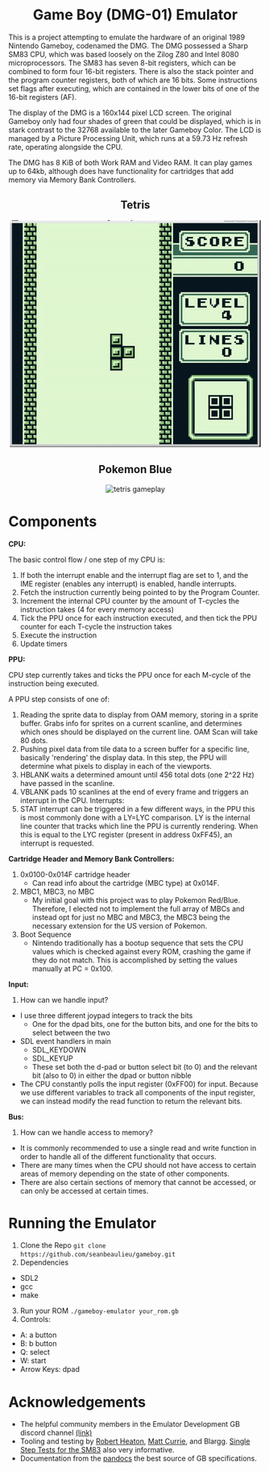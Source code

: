 <div align="center">
  <h1>Game Boy (DMG-01) Emulator</h1>
</div>

This is a project attempting to emulate the hardware of an original 1989 Nintendo Gameboy, codenamed the DMG. The DMG possessed a Sharp SM83 CPU, which was based loosely on the Zilog Z80 and Intel 8080 microprocessors. The SM83 has seven 8-bit registers, which can be combined to form four 16-bit registers. There is also the stack pointer and the program counter registers, both of which are 16 bits. Some instructions set flags after executing, which are contained in the lower bits of one of the 16-bit registers (AF).

The display of the DMG is a 160x144 pixel LCD screen. The original Gameboy only had four shades of green that could be displayed, which is in stark contrast to the 32768 available to the later Gameboy Color. The LCD is managed by a Picture Processing Unit, which runs at a 59.73 Hz refresh rate, operating alongside the CPU.

The DMG has 8 KiB of both Work RAM and Video RAM. It can play games up to 64kb, although does have functionality for cartridges that add memory via Memory Bank Controllers. 

<div align="center">
  <h2>Tetris</h2>
  <img src="https://github.com/seanbeaulieu/gameboy/blob/main/tetrisgif.gif" alt="tetris gameplay">
</div>

<div align="center">
  <h2>Pokemon Blue</h2>
  <img src="https://github.com/seanbeaulieu/gameboy/blob/main/pokemonbluegif.gif" alt="tetris gameplay">
</div>

# Components

**CPU:**

The basic control flow / one step of my CPU is:

1) If both the interrupt enable and the interrupt flag are set to 1, and the IME register (enables any interrupt) is enabled, handle interrupts.
2) Fetch the instruction currently being pointed to by the Program Counter. 
3) Increment the internal CPU counter by the amount of T-cycles the instruction takes (4 for every memory access)
4) Tick the PPU once for each instruction executed, and then tick the PPU counter for each T-cycle the instruction takes
5) Execute the instruction
6) Update timers

**PPU:**

CPU step currently takes and ticks the PPU once for each M-cycle of the instruction being executed.  

A PPU step consists of one of:
1) Reading the sprite data to display from OAM memory, storing in a sprite buffer. Grabs info for sprites on a current scanline, and determines which ones should be displayed on the current line. OAM Scan will take 80 dots.
2) Pushing pixel data from tile data to a screen buffer for a specific line, basically 'rendering' the display data. In this step, the PPU will determine what pixels to display in each of the viewports.
3) HBLANK waits a determined amount until 456 total dots (one 2^22 Hz) have passed in the scanline.
4) VBLANK pads 10 scanlines at the end of every frame and triggers an interrupt in the CPU.
Interrupts:
1) STAT interrupt can be triggered in a few different ways, in the PPU this is most commonly done with a LY=LYC comparison. LY is the internal line counter that tracks which line the PPU is currently rendering. When this is equal to the LYC register (present in address 0xFF45), an interrupt is requested.

**Cartridge Header and Memory Bank Controllers:**
1) 0x0100-0x014F cartridge header
    - Can read info about the cartridge (MBC type) at 0x014F.
2) MBC1, MBC3, no MBC
    - My initial goal with this project was to play Pokemon Red/Blue. Therefore, I elected not to implement the full array of MBCs and instead opt for just no MBC and MBC3, the MBC3 being the necessary extension for the US version of Pokemon.
3) Boot Sequence
    - Nintendo traditionally has a bootup sequence that sets the CPU values which is checked against every ROM, crashing the game if they do not match. This is accomplished by setting the values manually at PC = 0x100. 

**Input:**
1) How can we handle input? 
- I use three different joypad integers to track the bits
    - One for the dpad bits, one for the button bits, and one for the bits to select between the two
- SDL event handlers in main
    - SDL_KEYDOWN
    - SDL_KEYUP
    - These set both the d-pad or button select bit (to 0) and the relevant bit (also to 0) in either the dpad or button nibble
- The CPU constantly polls the input register (0xFF00) for input. Because we use different variables to track all components of the input register, we can instead modify the read function to return the relevant bits.

**Bus:**
1) How can we handle access to memory?
- It is commonly recommended to use a single read and write function in order to handle all of the different functionality that occurs.
- There are many times when the CPU should not have access to certain areas of memory depending on the state of other components.
- There are also certain sections of memory that cannot be accessed, or can only be accessed at certain times.

# Running the Emulator
1) Clone the Repo
``` git clone https://github.com/seanbeaulieu/gameboy.git ```
2) Dependencies
- SDL2
- gcc
- make
3) Run your ROM
``` ./gameboy-emulator your_rom.gb ```
4) Controls:
- A: a button
- B: b button
- Q: select
- W: start
- Arrow Keys: dpad

# Acknowledgements 
- The helpful community members in the Emulator Development GB discord channel [(link)](https://discordapp.com/channels/465585922579103744/465586075830845475)
- Tooling and testing by [Robert Heaton](https://robertheaton.com/gameboy-doctor/), [Matt Currie](https://github.com/mattcurrie/dmg-acid2), and Blargg. [Single Step Tests for the SM83](https://github.com/SingleStepTests/sm83) also very informative.
- Documentation from the [pandocs](https://gbdev.io/pandocs/) the best source of GB specifications. 
